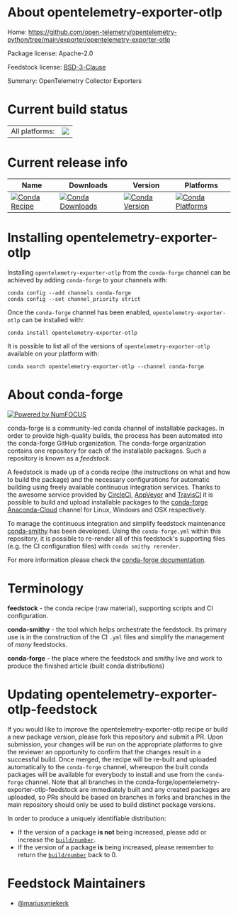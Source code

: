 About opentelemetry-exporter-otlp
=================================

Home: https://github.com/open-telemetry/opentelemetry-python/tree/main/exporter/opentelemetry-exporter-otlp

Package license: Apache-2.0

Feedstock license: [BSD-3-Clause](https://github.com/conda-forge/opentelemetry-exporter-otlp-feedstock/blob/master/LICENSE.txt)

Summary: OpenTelemetry Collector Exporters

Current build status
====================


<table><tr><td>All platforms:</td>
    <td>
      <a href="https://dev.azure.com/conda-forge/feedstock-builds/_build/latest?definitionId=13852&branchName=master">
        <img src="https://dev.azure.com/conda-forge/feedstock-builds/_apis/build/status/opentelemetry-exporter-otlp-feedstock?branchName=master">
      </a>
    </td>
  </tr>
</table>

Current release info
====================

| Name | Downloads | Version | Platforms |
| --- | --- | --- | --- |
| [![Conda Recipe](https://img.shields.io/badge/recipe-opentelemetry--exporter--otlp-green.svg)](https://anaconda.org/conda-forge/opentelemetry-exporter-otlp) | [![Conda Downloads](https://img.shields.io/conda/dn/conda-forge/opentelemetry-exporter-otlp.svg)](https://anaconda.org/conda-forge/opentelemetry-exporter-otlp) | [![Conda Version](https://img.shields.io/conda/vn/conda-forge/opentelemetry-exporter-otlp.svg)](https://anaconda.org/conda-forge/opentelemetry-exporter-otlp) | [![Conda Platforms](https://img.shields.io/conda/pn/conda-forge/opentelemetry-exporter-otlp.svg)](https://anaconda.org/conda-forge/opentelemetry-exporter-otlp) |

Installing opentelemetry-exporter-otlp
======================================

Installing `opentelemetry-exporter-otlp` from the `conda-forge` channel can be achieved by adding `conda-forge` to your channels with:

```
conda config --add channels conda-forge
conda config --set channel_priority strict
```

Once the `conda-forge` channel has been enabled, `opentelemetry-exporter-otlp` can be installed with:

```
conda install opentelemetry-exporter-otlp
```

It is possible to list all of the versions of `opentelemetry-exporter-otlp` available on your platform with:

```
conda search opentelemetry-exporter-otlp --channel conda-forge
```


About conda-forge
=================

[![Powered by
NumFOCUS](https://img.shields.io/badge/powered%20by-NumFOCUS-orange.svg?style=flat&colorA=E1523D&colorB=007D8A)](https://numfocus.org)

conda-forge is a community-led conda channel of installable packages.
In order to provide high-quality builds, the process has been automated into the
conda-forge GitHub organization. The conda-forge organization contains one repository
for each of the installable packages. Such a repository is known as a *feedstock*.

A feedstock is made up of a conda recipe (the instructions on what and how to build
the package) and the necessary configurations for automatic building using freely
available continuous integration services. Thanks to the awesome service provided by
[CircleCI](https://circleci.com/), [AppVeyor](https://www.appveyor.com/)
and [TravisCI](https://travis-ci.com/) it is possible to build and upload installable
packages to the [conda-forge](https://anaconda.org/conda-forge)
[Anaconda-Cloud](https://anaconda.org/) channel for Linux, Windows and OSX respectively.

To manage the continuous integration and simplify feedstock maintenance
[conda-smithy](https://github.com/conda-forge/conda-smithy) has been developed.
Using the ``conda-forge.yml`` within this repository, it is possible to re-render all of
this feedstock's supporting files (e.g. the CI configuration files) with ``conda smithy rerender``.

For more information please check the [conda-forge documentation](https://conda-forge.org/docs/).

Terminology
===========

**feedstock** - the conda recipe (raw material), supporting scripts and CI configuration.

**conda-smithy** - the tool which helps orchestrate the feedstock.
                   Its primary use is in the construction of the CI ``.yml`` files
                   and simplify the management of *many* feedstocks.

**conda-forge** - the place where the feedstock and smithy live and work to
                  produce the finished article (built conda distributions)


Updating opentelemetry-exporter-otlp-feedstock
==============================================

If you would like to improve the opentelemetry-exporter-otlp recipe or build a new
package version, please fork this repository and submit a PR. Upon submission,
your changes will be run on the appropriate platforms to give the reviewer an
opportunity to confirm that the changes result in a successful build. Once
merged, the recipe will be re-built and uploaded automatically to the
`conda-forge` channel, whereupon the built conda packages will be available for
everybody to install and use from the `conda-forge` channel.
Note that all branches in the conda-forge/opentelemetry-exporter-otlp-feedstock are
immediately built and any created packages are uploaded, so PRs should be based
on branches in forks and branches in the main repository should only be used to
build distinct package versions.

In order to produce a uniquely identifiable distribution:
 * If the version of a package **is not** being increased, please add or increase
   the [``build/number``](https://docs.conda.io/projects/conda-build/en/latest/resources/define-metadata.html#build-number-and-string).
 * If the version of a package **is** being increased, please remember to return
   the [``build/number``](https://docs.conda.io/projects/conda-build/en/latest/resources/define-metadata.html#build-number-and-string)
   back to 0.

Feedstock Maintainers
=====================

* [@mariusvniekerk](https://github.com/mariusvniekerk/)

